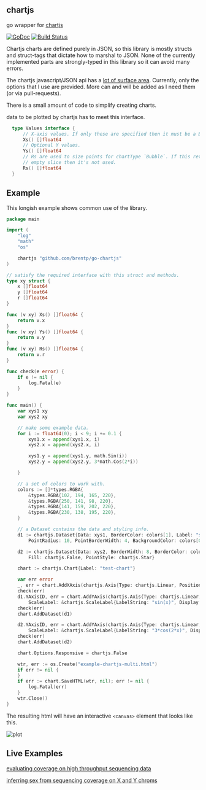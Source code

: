 chartjs
-------

go wrapper for [chartjs](http://chartjs.org)

[![GoDoc](https://godoc.org/github.com/brentp/go-chartjs?status.png)](https://godoc.org/github.com/brentp/go-chartjs)
[![Build Status](https://travis-ci.org/brentp/go-chartjs.svg)](https://travis-ci.org/brentp/go-chartjs)


Chartjs charts are defined purely in JSON, so this library is mostly
structs and struct-tags that dictate how to marshal to JSON. None of the currently
implemented parts are strongly-typed in this library so it can avoid many errors.

The chartjs javascript/JSON api has a [lot of surface area](http://www.chartjs.org/docs/).
Currently, only the options that I use are provided. More can and will be added as I need
them (or via pull-requests).

There is a small amount of code to simplify creating charts.

data to be plotted by chartjs has to meet this interface.
```Go
  type Values interface {
      // X-axis values. If only these are specified then it must be a Bar plot.
      Xs() []float64
      // Optional Y values.
      Ys() []float64
      // Rs are used to size points for chartType `Bubble`. If this returns an
      // empty slice then it's not used.
      Rs() []float64
  }
```

Example
-------

This longish example shows common use of the library.

```Go
package main

import (
	"log"
	"math"
	"os"

	chartjs "github.com/brentp/go-chartjs"
)

// satisfy the required interface with this struct and methods.
type xy struct {
	x []float64
	y []float64
	r []float64
}

func (v xy) Xs() []float64 {
	return v.x
}
func (v xy) Ys() []float64 {
	return v.y
}
func (v xy) Rs() []float64 {
	return v.r
}

func check(e error) {
	if e != nil {
		log.Fatal(e)
	}
}

func main() {
	var xys1 xy
	var xys2 xy

    // make some example data.
	for i := float64(0); i < 9; i += 0.1 {
		xys1.x = append(xys1.x, i)
		xys2.x = append(xys2.x, i)

		xys1.y = append(xys1.y, math.Sin(i))
		xys2.y = append(xys2.y, 3*math.Cos(2*i))

	}

	// a set of colors to work with.
	colors := []*types.RGBA{
		&types.RGBA{102, 194, 165, 220},
		&types.RGBA{250, 141, 98, 220},
		&types.RGBA{141, 159, 202, 220},
		&types.RGBA{230, 138, 195, 220},
	}

	// a Dataset contains the data and styling info.
	d1 := chartjs.Dataset{Data: xys1, BorderColor: colors[1], Label: "sin(x)", Fill: chartjs.False,
		PointRadius: 10, PointBorderWidth: 4, BackgroundColor: colors[0]}

	d2 := chartjs.Dataset{Data: xys2, BorderWidth: 8, BorderColor: colors[3], Label: "3*cos(2*x)",
		Fill: chartjs.False, PointStyle: chartjs.Star}

	chart := chartjs.Chart{Label: "test-chart"}

	var err error
	_, err = chart.AddXAxis(chartjs.Axis{Type: chartjs.Linear, Position: chartjs.Bottom, ScaleLabel: &chartjs.ScaleLabel{FontSize: 22, LabelString: "X", Display: chartjs.True}})
	check(err)
	d1.YAxisID, err = chart.AddYAxis(chartjs.Axis{Type: chartjs.Linear, Position: chartjs.Left,
		ScaleLabel: &chartjs.ScaleLabel{LabelString: "sin(x)", Display: chartjs.True}})
	check(err)
	chart.AddDataset(d1)

	d2.YAxisID, err = chart.AddYAxis(chartjs.Axis{Type: chartjs.Linear, Position: chartjs.Right,
		ScaleLabel: &chartjs.ScaleLabel{LabelString: "3*cos(2*x)", Display: chartjs.True}})
	check(err)
	chart.AddDataset(d2)

	chart.Options.Responsive = chartjs.False

	wtr, err := os.Create("example-chartjs-multi.html")
	if err != nil {
	}
	if err := chart.SaveHTML(wtr, nil); err != nil {
		log.Fatal(err)
	}
	wtr.Close()
}
```

The resulting html will have an interactive `<canvas>` element that looks like this.

![plot](https://cloud.githubusercontent.com/assets/1739/20368217/5068a336-ac10-11e6-8d6c-f711c7c71df3.png "example plot")


Live Examples
-------------

[evaluating coverage on high throughput sequencing data](https://brentp.github.io/goleft/indexcov/ex-indexcov-roc.html)

[inferring sex from sequencing coverage on X and Y chroms](https://brentp.github.io/goleft/indexcov/ex-indexcov-sex.html)
